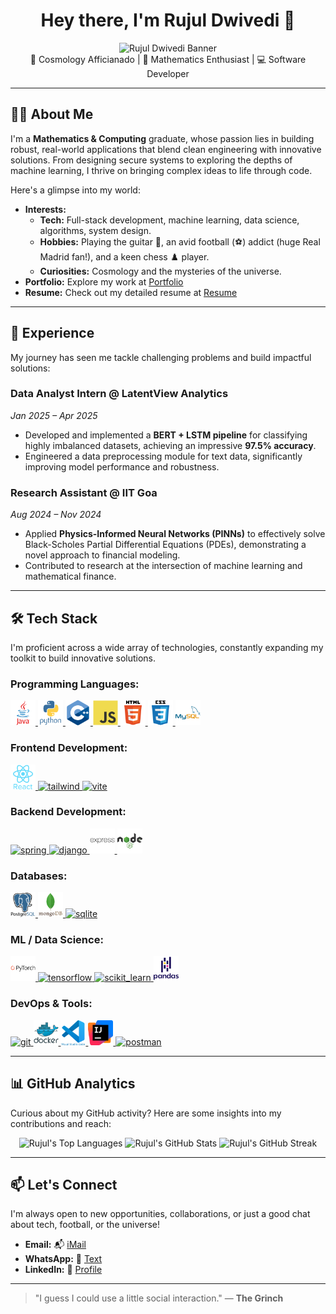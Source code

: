 <h1 align="center">Hey there, I'm Rujul Dwivedi 👋</h1>

<p align="center">
  <img src="https://media.licdn.com/dms/image/v2/D5603AQH5EiOoYBNjJg/profile-displayphoto-shrink_400_400/profile-displayphoto-shrink_400_400/0/1721237852291?e=1756339200&v=beta&t=yzDn2tGhcpBHh2jEtIS0qeL2e_lLTKu5DhQl0WYdhhQ" alt="Rujul Dwivedi Banner" width="25%" />
  <br/>
  🚀 Cosmology Afficianado | 🧠 Mathematics Enthusiast | 💻 Software Developer
</p>

---

## 🧑‍💻 About Me

I'm a **Mathematics & Computing** graduate, whose passion lies in building robust, real-world applications that blend clean engineering with innovative solutions. From designing secure systems to exploring the depths of machine learning, I thrive on bringing complex ideas to life through code.

Here's a glimpse into my world:

-   **Interests:**
    -   **Tech:** Full-stack development, machine learning, data science, algorithms, system design.
    -   **Hobbies:** Playing the guitar 🎸, an avid football (⚽) addict (huge Real Madrid fan!), and a keen chess ♟️ player.
    -   **Curiosities:** Cosmology and the mysteries of the universe.
-   **Portfolio:** Explore my work at [Portfolio](https://www.rujuldwivedi.in)
-   **Resume:** Check out my detailed resume at [Resume](https://www.tinyurl.com/rujuldwivedi)

---

## 💼 Experience

My journey has seen me tackle challenging problems and build impactful solutions:

### **Data Analyst Intern** @ LatentView Analytics
*Jan 2025 – Apr 2025*

-   Developed and implemented a **BERT + LSTM pipeline** for classifying highly imbalanced datasets, achieving an impressive **97.5% accuracy**.
-   Engineered a data preprocessing module for text data, significantly improving model performance and robustness.

### **Research Assistant** @ IIT Goa
*Aug 2024 – Nov 2024*

-   Applied **Physics-Informed Neural Networks (PINNs)** to effectively solve Black-Scholes Partial Differential Equations (PDEs), demonstrating a novel approach to financial modeling.
-   Contributed to research at the intersection of machine learning and mathematical finance.

---

## 🛠️ Tech Stack

I'm proficient across a wide array of technologies, constantly expanding my toolkit to build innovative solutions.

### **Programming Languages:**
<p align="left">
  <a href="https://www.java.com" target="_blank" rel="noreferrer"> <img src="https://raw.githubusercontent.com/devicons/devicon/master/icons/java/java-original-wordmark.svg" alt="java" width="40" height="40"/> </a>
  <a href="https://www.python.org" target="_blank" rel="noreferrer"> <img src="https://raw.githubusercontent.com/devicons/devicon/master/icons/python/python-original-wordmark.svg" alt="python" width="40" height="40"/> </a>
  <a href="https://isocpp.org/" target="_blank" rel="noreferrer"> <img src="https://raw.githubusercontent.com/devicons/devicon/master/icons/cplusplus/cplusplus-original.svg" alt="cplusplus" width="40" height="40"/> </a>
  <a href="https://developer.mozilla.org/en-US/docs/Web/JavaScript" target="_blank" rel="noreferrer"> <img src="https://raw.githubusercontent.com/devicons/devicon/master/icons/javascript/javascript-original.svg" alt="javascript" width="40" height="40"/> </a>
  <a href="https://www.w3.org/html/" target="_blank" rel="noreferrer"> <img src="https://raw.githubusercontent.com/devicons/devicon/master/icons/html5/html5-original-wordmark.svg" alt="html5" width="40" height="40"/> </a>
  <a href="https://www.w3schools.com/css/" target="_blank" rel="noreferrer"> <img src="https://raw.githubusercontent.com/devicons/devicon/master/icons/css3/css3-original-wordmark.svg" alt="css3" width="40" height="40"/> </a>
  <a href="https://www.mysql.com/" target="_blank" rel="noreferrer"> <img src="https://raw.githubusercontent.com/devicons/devicon/master/icons/mysql/mysql-original-wordmark.svg" alt="mysql" width="40" height="40"/> </a>
</p>

### **Frontend Development:**
<p align="left">
  <a href="https://reactjs.org/" target="_blank" rel="noreferrer"> <img src="https://raw.githubusercontent.com/devicons/devicon/master/icons/react/react-original-wordmark.svg" alt="react" width="40" height="40"/> </a>
  <a href="https://tailwindcss.com/" target="_blank" rel="noreferrer"> <img src="https://www.vectorlogo.zone/logos/tailwindcss/tailwindcss-icon.svg" alt="tailwind" width="40" height="40"/> </a>
  <a href="https://vitejs.dev/" target="_blank" rel="noreferrer"> <img src="https://upload.wikimedia.org/wikipedia/commons/f/f1/Vitejs-logo.svg" alt="vite" width="40" height="40"/> </a>
</p>

### **Backend Development:**
<p align="left">
  <a href="https://spring.io/projects/spring-boot" target="_blank" rel="noreferrer"> <img src="https://www.vectorlogo.zone/logos/springio/springio-icon.svg" alt="spring" width="40" height="40"/> </a>
  <a href="https://www.djangoproject.com/" target="_blank" rel="noreferrer"> <img src="https://cdn.worldvectorlogo.com/logos/django.svg" alt="django" width="40" height="40"/> </a>
  <a href="https://expressjs.com" target="_blank" rel="noreferrer"> <img src="https://raw.githubusercontent.com/devicons/devicon/master/icons/express/express-original-wordmark.svg" alt="express" width="40" height="40"/> </a>
  <a href="https://nodejs.org" target="_blank" rel="noreferrer"> <img src="https://raw.githubusercontent.com/devicons/devicon/master/icons/nodejs/nodejs-original-wordmark.svg" alt="nodejs" width="40" height="40"/> </a>
</p>

### **Databases:**
<p align="left">
  <a href="https://www.postgresql.org" target="_blank" rel="noreferrer"> <img src="https://raw.githubusercontent.com/devicons/devicon/master/icons/postgresql/postgresql-original-wordmark.svg" alt="postgresql" width="40" height="40"/> </a>
  <a href="https://www.mongodb.com/" target="_blank" rel="noreferrer"> <img src="https://raw.githubusercontent.com/devicons/devicon/master/icons/mongodb/mongodb-original-wordmark.svg" alt="mongodb" width="40" height="40"/> </a>
  <a href="https://www.sqlite.org/" target="_blank" rel="noreferrer"> <img src="https://www.vectorlogo.zone/logos/sqlite/sqlite-icon.svg" alt="sqlite" width="40" height="40"/> </a>
</p>

### **ML / Data Science:**
<p align="left">
  <a href="https://pytorch.org/" target="_blank" rel="noreferrer"> <img src="https://raw.githubusercontent.com/devicons/devicon/master/icons/pytorch/pytorch-original-wordmark.svg" alt="pytorch" width="40" height="40"/> </a>
  <a href="https://www.tensorflow.org" target="_blank" rel="noreferrer"> <img src="https://www.vectorlogo.zone/logos/tensorflow/tensorflow-icon.svg" alt="tensorflow" width="40" height="40"/> </a>
  <a href="https://scikit-learn.org/" target="_blank" rel="noreferrer"> <img src="https://upload.wikimedia.org/wikipedia/commons/0/05/Scikit_learn_logo_small.svg" alt="scikit_learn" width="40" height="40"/> </a>
  <a href="https://pandas.pydata.org/" target="_blank" rel="noreferrer"> <img src="https://raw.githubusercontent.com/devicons/devicon/master/icons/pandas/pandas-original-wordmark.svg" alt="pandas" width="40" height="40"/> </a>
</p>

### **DevOps & Tools:**
<p align="left">
  <a href="https://git-scm.com/" target="_blank" rel="noreferrer"> <img src="https://www.vectorlogo.zone/logos/git-scm/git-scm-icon.svg" alt="git" width="40" height="40"/> </a>
  <a href="https://www.docker.com/" target="_blank" rel="noreferrer"> <img src="https://raw.githubusercontent.com/devicons/devicon/master/icons/docker/docker-original-wordmark.svg" alt="docker" width="40" height="40"/> </a>
  <a href="https://code.visualstudio.com/" target="_blank" rel="noreferrer"> <img src="https://raw.githubusercontent.com/devicons/devicon/master/icons/vscode/vscode-original-wordmark.svg" alt="vscode" width="40" height="40"/> </a>
  <a href="https://www.jetbrains.com/idea/" target="_blank" rel="noreferrer"> <img src="https://raw.githubusercontent.com/devicons/devicon/master/icons/intellij/intellij-original.svg" alt="intellij" width="40" height="40"/> </a>
  <a href="https://www.postman.com" target="_blank" rel="noreferrer"> <img src="https://www.vectorlogo.zone/logos/getpostman/getpostman-icon.svg" alt="postman" width="40" height="40"/> </a>
</p>

---

## 📊 GitHub Analytics

Curious about my GitHub activity? Here are some insights into my contributions and reach:

<p align="center">
  <img src="https://github-readme-stats.vercel.app/api/top-langs/?username=rujuldwivedi&layout=compact&theme=radical&hide_border=true" alt="Rujul's Top Languages" />
  <img src="https://github-readme-stats.vercel.app/api?username=rujuldwivedi&show_icons=true&theme=radical&hide_border=true&include_all_commits=true&count_private=true" alt="Rujul's GitHub Stats" />
  <img src="https://github-readme-streak-stats.herokuapp.com/?user=rujuldwivedi&theme=radical&hide_border=true" alt="Rujul's GitHub Streak" />
</p>

---

## 📫 Let's Connect

I'm always open to new opportunities, collaborations, or just a good chat about tech, football, or the universe!

-   **Email:** 📬 [iMail](mailto:rujuldwivedi@icloud.com)
-   **WhatsApp:** 💬 [Text](https://wa.me/919695133900)
-   **LinkedIn:** 🔗 [Profile](https://www.linkedin.com/in/rujuldwivedi)

---

> "I guess I could use a little social interaction."
> — **The Grinch**
